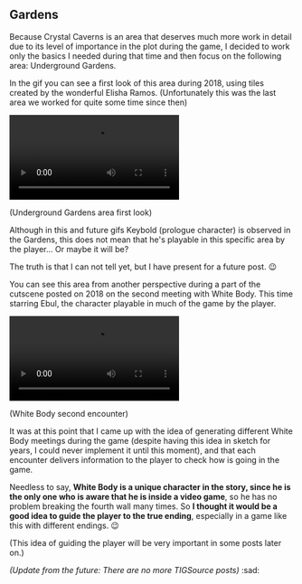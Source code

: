 ## Gardens

Because Crystal Caverns is an area that deserves much more work in detail due to its level of importance in the plot during the game, I decided to work only the basics I needed during that time and then focus on the following area: Underground Gardens.

In the gif you can see a first look of this area during 2018, using tiles created by the wonderful Elisha Ramos. (Unfortunately this was the last area we worked for quite some time since then)

<div class="image-container">

<video loop controls>
  <source src="https://video.twimg.com/tweet_video/DnPf98HXcAAGbq_.mp4" type="video/mp4">
</video>

(Underground Gardens area first look)

</div>

Although in this and future gifs Keybold (prologue character) is observed in the Gardens, this does not mean that he's playable in this specific area by the player... Or maybe it will be?

The truth is that I can not tell yet, but I have present for a future post. :wink:

You can see this area from another perspective during a part of the cutscene posted on 2018 on the second meeting with White Body. This time starring Ebul, the character playable in much of the game by the player.

<div class="image-container">

<video loop controls>
  <source src="https://video.twimg.com/tweet_video/Do3iT1_W4AMC8sw.mp4" type="video/mp4">
</video>

(White Body second encounter)

</div>

It was at this point that I came up with the idea of generating different White Body meetings during the game (despite having this idea in sketch for years, I could never implement it until this moment), and that each encounter delivers information to the player to check how is going in the game.

Needless to say, **White Body is a unique character in the story, since he is the only one who is aware that he is inside a video game**, so he has no problem breaking the fourth wall many times. So **I thought it would be a good idea to guide the player to the true ending**, especially in a game like this with different endings. :wink:

(This idea of guiding the player will be very important in some posts later on.)

_(Update from the future: There are no more TIGSource posts)_ :sad:
